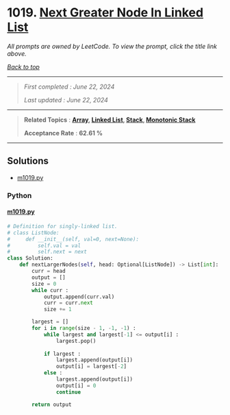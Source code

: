 # 1019. [Next Greater Node In Linked List](<https://leetcode.com/problems/next-greater-node-in-linked-list>)

*All prompts are owned by LeetCode. To view the prompt, click the title link above.*

*[Back to top](<../README.md>)*

------

> *First completed : June 22, 2024*
>
> *Last updated : June 22, 2024*

------

> **Related Topics** : **[Array](<by_topic/Array.md>), [Linked List](<by_topic/Linked List.md>), [Stack](<by_topic/Stack.md>), [Monotonic Stack](<by_topic/Monotonic Stack.md>)**
>
> **Acceptance Rate** : **62.61 %**

------

## Solutions

- [m1019.py](<../my-submissions/m1019.py>)
### Python
#### [m1019.py](<../my-submissions/m1019.py>)
```Python
# Definition for singly-linked list.
# class ListNode:
#     def __init__(self, val=0, next=None):
#         self.val = val
#         self.next = next
class Solution:
    def nextLargerNodes(self, head: Optional[ListNode]) -> List[int]:
        curr = head
        output = []
        size = 0
        while curr :
            output.append(curr.val)
            curr = curr.next
            size += 1

        largest = []
        for i in range(size - 1, -1, -1) :
            while largest and largest[-1] <= output[i] :
                largest.pop()
            
            if largest :
                largest.append(output[i])
                output[i] = largest[-2]
            else :
                largest.append(output[i])
                output[i] = 0
                continue

        return output
```

